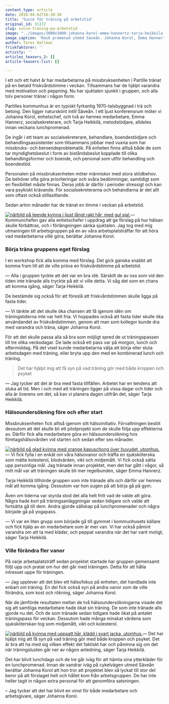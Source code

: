 ```yaml
---
content_type: article
date: 2018-04-02T16:30:10
title: 'Succé för träning på arbetstid'
original_id: 31172
slug: succe-traning-pa-arbetstid
image: "../images/2000x1000-johanna-korol-emma-hannertz-tarja-heikkila-foto-anna-rehnberg.jpg"
image_caption: 'Rask promenad utmed Säveån. Johanna Korol, Emma Hannertz och Tarja Heikkilä utnyttjar friskvårdstimmen varje vecka till träning på gym eller promenader.'
author: Teres Hallman
friskfaktorer: ''
activity: ''
articles_teasers_2: []
article-teasers-list: []

---
```


I ett och ett halvt år har medarbetarna på missbruksenheten i Partille tränat på en betald friskvårdstimme i veckan. Tillsammans har de hjälpt varandra med motivation och peppning. Nu har sjuktalen sjunkit i gruppen, och alla tolv personer tränar i någon form.

Partilles kommunhus är en typiskt fyrkantig 1970-talsbyggnad i trä och betong. Den ligger naturskönt intill Säveån. I ett ljust konferensrum möter vi Johanna Korol, enhetschef, och två av hennes medarbetare, Emma Hannerz, socialsekreterare, och Tarja Heikkilä, metodstödjare, alldeles innan veckans lunchpromenad.

De ingår i ett team av socialsekreterare, behandlare, boendestödjare och behandlingsassistenter som tillsammans jobbar med vuxna som har missbruks- och beroendeproblematik. På enheten finns alltså både de som tar myndighetsbeslut i form av biståndsbeslut kopplade till olika behandlingsformer och boende, och personal som utför behandling och boendestöd.

Personalen på missbruksenheten möter människor med stora stödbehov. De behöver ofta göra prioriteringar och svåra bedömningar, samtidigt som en flexibilitet måste finnas. Deras jobb är därför i perioder stressigt och kan vara psykiskt krävande. För socialsekreterarna och behandlarna är det allt som oftast också stillasittande.

Sedan arton månader har de tränat en timme i veckan på arbetstid.

[![närbild på leende kvinna i ljust långt rakt hår, med gul sjal.](https://www.suntarbetsliv.se/wp-content/uploads/2018/03/200x240-johanna-korol-foto-anna-rehnberg.jpg)](https://www.suntarbetsliv.se/wp-content/uploads/2018/03/200x240-johanna-korol-foto-anna-rehnberg.jpg)— Kommunchefen gav alla enhetschefer i uppdrag att ge förslag på hur hälsan skulle förbättras, och i förlängningen sänka sjuktalen. Jag tog med mig utmaningen till arbetsgruppen på en av våra arbetsplatsträffar för att höra vad medarbetarna ville göra, berättar Johanna Korol.

### Börja träna gruppens eget förslag

I en workshop fick alla komma med förslag. Det gick ganska snabbt att komma fram till att de ville pröva en friskvårdstimme på arbetstid.

— Alla i gruppen tyckte att det var en bra idé. Särskilt de av oss som vid den tiden inte tränade alls tryckte på att vi ville detta. Vi såg det som en chans att komma igång, säger Tarja Heikkilä.

De bestämde sig också för att föreslå att friskvårdstimmen skulle ligga på fasta tider.

— Vi tänkte att det skulle öka chansen att få igenom idén om träningstiderna inte var helt fria. Vi hoppades också att fasta tider skulle öka användandet av friskvårdstimmen, genom att man som kollegor kunde dra med varandra och träna, säger Johanna Korol.

För att det skulle passa alla så bra som möjligt spred de ut träningspassen till tre olika veckodagar. De lade också ett pass var på morgon, lunch och eftermiddag. På det viset kunde medarbetarna välja att börja eller sluta arbetsdagen med träning, eller bryta upp den med en kombinerad lunch och träning.

> Det har hjälpt mig att få syn på vad träning gör med både kroppen och psyket

— Jag tycker att det är bra med fasta tillfällen. Arbetet har en tendens att sluka all tid. Men i och med att träningen ligger på vissa dagar och tider och alla är överens om det, så kan vi planera dagen utifrån det, säger Tarja Heikkilä.

### Hälsoundersökning före och efter start

Missbruksenheten fick alltså igenom sitt hälsoinitiativ. Förvaltningen beslöt dessutom att det skulle bli ett pilotprojekt som de skulle följa upp effekterna av. Därför fick alla medarbetare göra en hälsoundersökning hos företagshälsovården vid starten och sedan efter sex månader.

[![närbild på glad kvinna med orange kapuschong över huvudet, utomhus.](https://www.suntarbetsliv.se/wp-content/uploads/2018/03/200x240-emma-hannerz-foto-anna-rehnberg.jpg)](https://www.suntarbetsliv.se/wp-content/uploads/2018/03/200x240-emma-hannerz-foto-anna-rehnberg.jpg)— Vi fick fylla i en enkät om våra hälsovanor och träffa en sjuksköterska som mätte kolesterol, blodvärden, vikt och midjemått. Vi fick också sätta upp personliga mål. Jag tränade innan projektet, men det har gått i vågor, så mitt mål var att träningen skulle bli mer regelbunden, säger Emma Hannerz.

Tarja Heikkilä tillhörde gruppen som inte tränade alls och därför var hennes mål att komma igång. Dessutom var hon sugen på att börja gå på gym.

Även om tiderna var styrda stod det alla helt fritt vad de valde att göra. Några hade kort på träningsanläggningar sedan tidigare och valde att fortsätta gå till dem. Andra gjorde sällskap på lunchpromenader och några började gå på yogapass.

— Vi var en liten grupp som började gå till gymmet i kommunhusets källare och fick hjälp av en medarbetare som är mer van. Vi har också påmint varandra om att ta med kläder, och peppat varandra när det har varit motigt, säger Tarja Heikkilä.

### Ville förändra fler vanor

På varje arbetsplatsträff sedan projektet startade har gruppen gemensamt följt upp och pratat om hur det går med träningen. Detta för att hålla intresset uppe för träningen.

— Jag upplever att det blev ett hälsofokus på enheten, det handlade inte enbart om träning. En del fick också syn på andra vanor som de ville förändra, som kost och rökning, säger Johanna Korol.

När de jämförde resultaten mellan de två hälsoundersökningarna visade det sig att samtliga medarbetare hade ökat sin träning. De som inte tränade alls gjorde nu det. Och de som tränade sedan tidigare hade ökat på antalet träningspass för veckan. Dessutom hade många minskat värdena som sjuksköterskan tog som midjemått, vikt och kolesterol.

[![närbild på kvinna med uppsatt hår, klädd i svart jacka, utomhus.](https://www.suntarbetsliv.se/wp-content/uploads/2018/03/200x240-tarja-heikkila.jpg)](https://www.suntarbetsliv.se/wp-content/uploads/2018/03/200x240-tarja-heikkila.jpg)— Det har hjälpt mig att få syn på vad träning gör med både kroppen och psyket. Det är bra att ha med sig vilken effekt det faktiskt har och påminna sig om det när träningslusten går ner av någon anledning, säger Tarja Heikkilä.

Det har blivit lunchdags och de tre går iväg för att hämta sina ytterkläder för en lunchpromenad. Innan de vandrar iväg på cykelvägen utmed Säveån berättar Johanna Korol att hon tror att projektet blev så lyckat till stor del beror på att förslaget helt och hållet kom från arbetsgruppen. De har inte heller tagit in någon extra personal för att genomföra satsningen.

– Jag tycker att det har blivit en vinst för både medarbetare och arbetsgivare, säger Johanna Korol.

